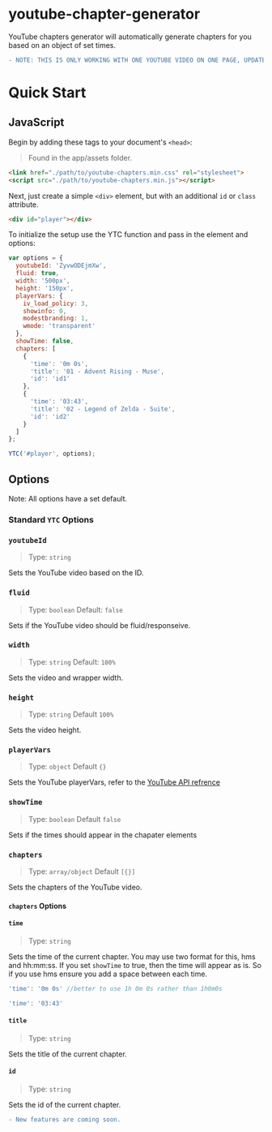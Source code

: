 # youtube-chapter-generator 
YouTube chapters generator will automatically generate chapters for you based on an object of set times.

```diff
- NOTE: THIS IS ONLY WORKING WITH ONE YOUTUBE VIDEO ON ONE PAGE, UPDATES ARE COMING
```

# Quick Start

## JavaScript

Begin by adding these tags to your document's `<head>`:

> Found in the app/assets folder.

```html
<link href="./path/to/youtube-chapters.min.css" rel="stylesheet">
<script src="./path/to/youtube-chapters.min.js"></script>
```

Next, just create a simple `<div>` element, but with an additional `id` or `class` attribute.
```html
<div id="player"></div>
```

To initialize the setup use the YTC function and pass in the element and options:
```js
var options = {
  youtubeId: 'ZyvwODEjmXw',
  fluid: true,
  width: '500px',
  height: '150px',
  playerVars: {
    iv_load_policy: 3,
    showinfo: 0,
    modestbranding: 1,
    wmode: 'transparent'
  },
  showTime: false,
  chapters: [
    {
      'time': '0m 0s',
      'title': '01 - Advent Rising - Muse',
      'id': 'id1'
    },
    {
      'time': '03:43',
      'title': '02 - Legend of Zelda - Suite',
      'id': 'id2'
    }
  ]
};

YTC('#player', options);
```

## Options

Note: All options have a set default.

### Standard `YTC` Options

### `youtubeId`

> Type: `string`

Sets the YouTube video based on the ID.

### `fluid`

> Type: `boolean` Default: `false`

Sets if the YouTube video should be fluid/responseive.

### `width`

> Type: `string` Default: `100%`

Sets the video and wrapper width.

### `height`

> Type: `string` Default `100%`

Sets the video height.

### `playerVars`

> Type: `object` Default `{}`

Sets the YouTube playerVars, refer to the [YouTube API refrence](https://developers.google.com/youtube/iframe_api_reference)

### `showTime`

> Type: `boolean` Default `false`

Sets if the times should appear in the chapater elements

### `chapters`

> Type: `array/object` Default `[{}]`

Sets the chapters of the YouTube video.

#### `chapters` Options

#### `time`

> Type: `string`

Sets the time of the current chapter. You may use two format for this, hms and hh:mm:ss. If you set `showTime` to true, then the time will appear as is. So if you use hms ensure you add a space between each time.

```js
'time': '0m 0s' //better to use 1h 0m 0s rather than 1h0m0s

'time': '03:43'
```

#### `title`

> Type: `string`  

Sets the title of the current chapter.

#### `id`

> Type: `string` 

Sets the id of the current chapter.

```diff
- New features are coming soon.
```